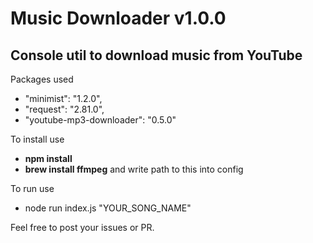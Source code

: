 # Music Downloader v1.0.0
## Console util to download music from YouTube

Packages used
  - "minimist": "1.2.0",
  - "request": "2.81.0",
  - "youtube-mp3-downloader": "0.5.0"

To install use
 - **npm install**
 - **brew install ffmpeg** and write path to this into config

To run use
  - node run index.js "YOUR_SONG_NAME"

Feel free to post your issues or PR.
